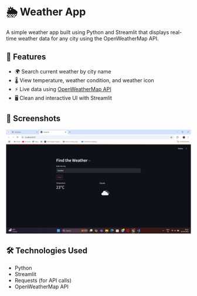 # 🌦️ Weather App

A simple weather app built using Python and Streamlit that displays real-time weather data for any city using the OpenWeatherMap API.

## 🚀 Features

- 🌍 Search current weather by city name
- 🌡️ View temperature, weather condition, and weather icon
- ⚡ Live data using [OpenWeatherMap API](https://openweathermap.org/)
- 🖥️ Clean and interactive UI with Streamlit

## 📸 Screenshots

![Weather App Screenshot](https://github.com/Abndx/weather-app/blob/main/Screenshot%20(45).png)

## 🛠️ Technologies Used

- Python
- Streamlit
- Requests (for API calls)
- OpenWeatherMap API
